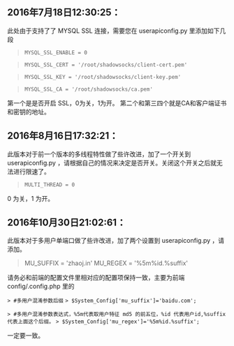 ## 2016年7月18日12:30:25：

此处由于支持了了 MYSQL SSL 连接，需要您在 userapiconfig.py 里添加如下几段

> `MYSQL_SSL_ENABLE = 0`

> `MYSQL_SSL_CERT = '/root/shadowsocks/client-cert.pem'`

> `MYSQL_SSL_KEY = '/root/shadowsocks/client-key.pem'`

> `MYSQL_SSL_CA = '/root/shadowsocks/ca.pem'`

第一个是是否开启 SSL，0为关，1为开。
第二个和第三四个就是CA和客户端证书和密钥的地址。


## 2016年8月16日17:32:21：

此版本对于前一个版本的多线程特性做了些许改进，加了一个开关到 userapiconfig.py ，请根据自己的情况来决定是否开关。关闭这个开关之后就无法进行限速了。

 > `MULTI_THREAD = 0`

0 为关，1 为开。

## 2016年10月30日21:02:61：

此版本对于多用户单端口做了些许改进，加了两个设置到 userapiconfig.py ，请添加。

> MU_SUFFIX = 'zhaoj.in'
> MU_REGEX = '%5m%id.%suffix'

请务必和前端的配置文件里相对应的配置项保持一致，主要为前端 config/.config.php 里的

`> #多用户混淆参数后缀`
`> $System_Config['mu_suffix']='baidu.com';`

`> #多用户混淆参数表达式，%5m代表取用户特征 md5 的前五位，%id 代表用户id,%suffix 代表上面这个后缀。`
`> $System_Config['mu_regex']='%5m%id.%suffix';`

一定要一致。